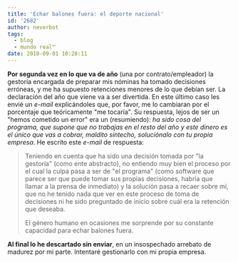 ```yaml
---
title: 'Echar balones fuera: el deporte nacional'
id: '2682'
author: neverbot
tags:
  - blog
  - mundo real™
date: 2010-09-01 10:28:11
---
```


**Por segunda vez en lo que va de año** (una por contrato/empleador) la gestoría encargada de preparar mis nóminas ha tomado decisiones erróneas, y me ha supuesto retenciones menores de lo que debían ser. La declaración del año que viene va a ser divertida. En este último caso les envié un _e-mail_ explicándoles que, por favor, me lo cambiaran por el porcentaje que teóricamente "me tocaría". Su respuesta, lejos de ser un "hemos cometido un error" era un (resumiendo): _ha sido cosa del programa, que supone que no trabajas en el resto del año y este dinero es el único que vas a cobrar, maldito sintecho, soluciónalo con tu propia empresa_. He escrito este _e-mail_ de respuesta:

> Teniendo en cuenta que ha sido una decisión tomada por "la gestoría" (como ente abstracto), no entiendo muy bien el proceso por el cual la culpa pasa a ser de "el programa" (como software que parece ser que puede tomar sus propias decisiones, habría que llamar a la prensa de inmediato) y la solución pasa a recaer sobre mí, que no he tenido nada que ver en este proceso de toma de decisiones ni he sido preguntado de inicio sobre cuál era la retención que deseaba.
>
> El género humano en ocasiones me sorprende por su constante capacidad para echar balones fuera.

**Al final lo he descartado sin enviar**, en un insospechado arrebato de madurez por mi parte. Intentaré gestionarlo con mi propia empresa.
